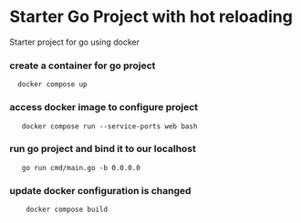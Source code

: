 # Starter Go Project with hot reloading

Starter project for go using docker

### create a container for go project

```terminal
  docker compose up
```

### access docker image to configure project

```terminal
   docker compose run --service-ports web bash
```

### run go project and bind it to our localhost

```terminal
   go run cmd/main.go -b 0.0.0.0
```

### update docker configuration is changed

```terminal
    docker compose build
```
